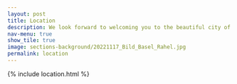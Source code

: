 ```yaml
---
layout: post
title: Location
description: We look forward to welcoming you to the beautiful city of Basel
nav-menu: true
show_tile: true
image: sections-background/20221117_Bild_Basel_Rahel.jpg
permalink: location
---
```


{% include location.html %}

